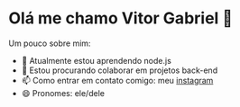 # Olá me chamo Vitor Gabriel 👋

Um pouco sobre mim:

- 🌱 Atualmente estou aprendendo node.js
- 👯 Estou procurando colaborar em projetos back-end
- 📫 Como entrar em contato comigo: meu [instagram](https://www.instagram.com/vitor_gabriel_hr/) 
- 😄 Pronomes: ele/dele
